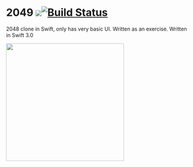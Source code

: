 2049 ![](https://img.shields.io/badge/swift-3-brightgreen.svg)[![Build Status](https://travis-ci.org/daniel-beard/2049.svg)](https://travis-ci.org/daniel-beard/2049)
====

2048 clone in Swift, only has very basic UI. Written as an exercise.
Written in Swift 3.0

<img src="http://i.imgur.com/mJjL35g.png" width="320">
